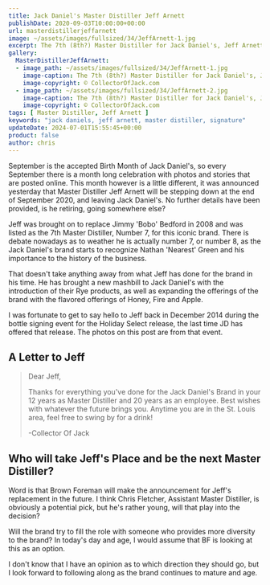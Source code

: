 ```yaml
---
title: Jack Daniel's Master Distiller Jeff Arnett
publishDate: 2020-09-03T10:00:00+00:00
url: masterdistillerjeffarnett
image: ~/assets/images/fullsized/34/JeffArnett-1.jpg
excerpt: The 7th (8th?) Master Distiller for Jack Daniel's, Jeff Arnett
gallery:
  MasterDistillerJeffArnett:
  - image_path: ~/assets/images/fullsized/34/JeffArnett-1.jpg
    image-caption: The 7th (8th?) Master Distiller for Jack Daniel's, Jeff Arnett
    image-copyright: © CollectorOfJack.com
  - image_path: ~/assets/images/fullsized/34/JeffArnett-2.jpg
    image-caption: The 7th (8th?) Master Distiller for Jack Daniel's, Jeff Arnett
    image-copyright: © CollectorOfJack.com
tags: [ Master Distiller, Jeff Arnett ]
keywords: "jack daniels, jeff arnett, master distiller, signature"
updateDate: 2024-07-01T15:55:45+00:00
product: false
author: chris
---
```

September is the accepted Birth Month of Jack Daniel's, so every September there is a month long celebration with photos and stories that are posted online. This month however is a little different, it was announced yesterday that Master Distiller Jeff Arnett will be stepping down at the end of September 2020, and leaving Jack Daniel's. No further details have been provided, is he retiring, going somewhere else?

Jeff was brought on to replace Jimmy 'Bobo' Bedford in 2008 and was listed as the 7th Master Distiller, Number 7, for this iconic brand. There is debate nowadays as to weather he is actually number 7, or number 8, as the Jack Daniel's brand starts to recognize Nathan 'Nearest' Green and his importance to the history of the business.

That doesn't take anything away from what Jeff has done for the brand in his time. He has brought a new mashbill to Jack Daniel's with the introduction of their Rye products, as well as expanding the offerings of the brand with the flavored offerings of Honey, Fire and Apple.

I was fortunate to get to say hello to Jeff back in December 2014 during the bottle signing event for the Holiday Select release, the last time JD has offered that release. The photos on this post are from that event.

## A Letter to Jeff

> Dear Jeff,  
>  
> Thanks for everything you've done for the Jack Daniel's Brand in your 12 years as Master Distiller and 20 years as an employee. Best wishes with whatever the future brings you. Anytime you are in the St. Louis area, feel free to swing by for a drink!  
>  
> -Collector Of Jack


## Who will take Jeff's Place and be the next Master Distiller?

Word is that Brown Foreman will make the announcement for Jeff's replacement in the future. I think Chris Fletcher, Assistant Master Distiller, is obviously a potential pick, but he's rather young, will that play into the decision?

Will the brand try to fill the role with someone who provides more diversity to the brand? In today's day and age, I would assume that BF is looking at this as an option.

I don't know that I have an opinion as to which direction they should go, but I look forward to following along as the brand continues to mature and age.


